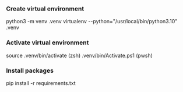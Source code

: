 
### Create virtual environment
python3 -m venv .venv
virtualenv --python="/usr/local/bin/python3.10" .venv

### Activate virtual environment
source .venv/bin/activate (zsh)
.venv/bin/Activate.ps1 (pwsh)

### Install packages
pip install -r requirements.txt